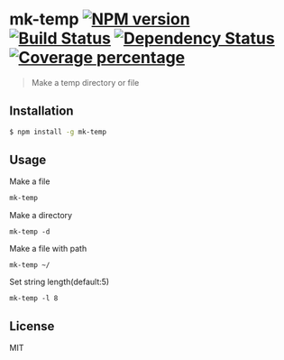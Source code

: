# mk-temp [![NPM version][npm-image]][npm-url] [![Build Status][travis-image]][travis-url] [![Dependency Status][daviddm-image]][daviddm-url] [![Coverage percentage][coveralls-image]][coveralls-url]
> Make a temp directory or file

## Installation

```sh
$ npm install -g mk-temp
```

## Usage

Make a file

```sh
mk-temp
```

Make a directory

```
mk-temp -d
```

Make a file with path

```
mk-temp ~/
```

Set string length(default:5)

```
mk-temp -l 8
```

## License

MIT


[npm-image]: https://badge.fury.io/js/mk-temp.svg
[npm-url]: https://npmjs.org/package/mk-temp
[travis-image]: https://travis-ci.org/koihatano/mk-temp.svg?branch=master
[travis-url]: https://travis-ci.org/koihatano/mk-temp
[daviddm-image]: https://david-dm.org/koihatano/mk-temp.svg?theme=shields.io
[daviddm-url]: https://david-dm.org/koihatano/mk-temp
[coveralls-image]: https://coveralls.io/repos/koihatano/mk-temp/badge.svg
[coveralls-url]: https://coveralls.io/r/koihatano/mk-temp
